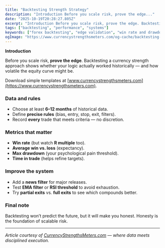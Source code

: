 ```yaml
---
title: "Backtesting Strength Strategy"
description: "Introduction Before you scale risk, prove the edge..."
date: "2025-10-19T20:28:27.805Z"
excerpt: "Introduction Before you scale risk, prove the edge. Backtesting a currency strength approach shows whether your logic actually worked historically — and how volatile the equity curve might be. Download simple templates at [www.currencystrengthsmeters.com](https://www.currencystrengthsmeters.com). Data and rules - Choose at least 6–12 months of historical data. - Define precise rules..."
tags: ["backtesting", "performance", "systems"]
keywords: ["forex backtesting", "edge validation", "win rate and drawdown", "journal templates", "optimize entries exits"]
ogImage: "https://www.currencystrengthsmeters.com/og-cache/backtesting-strength-strategy.jpg"
---
```

**Introduction**

Before you scale risk, **prove the edge**. Backtesting a currency strength approach shows whether your logic actually worked historically — and how volatile the equity curve might be.

Download simple templates at [www.currencystrengthsmeters.com](https://www.currencystrengthsmeters.com).

### Data and rules

- Choose at least **6–12 months** of historical data.  
- Define **precise rules** (bias, entry, stop, exit, filters).  
- Record **every** trade that meets criteria — no discretion.

### Metrics that matter

- **Win rate** (but watch **R multiple** too).  
- **Average win vs. loss** (expectancy).  
- **Max drawdown** (your psychological pain threshold).  
- **Time in trade** (helps refine targets).

### Improve the system

- Add a **news filter** for major releases.  
- Test **EMA filter** or **RSI threshold** to avoid exhaustion.  
- Try **partial exits** vs. **full exits** to see which compounds better.

### Final note

Backtesting won’t predict the future, but it will make you honest. Honesty is the foundation of scalable risk.

---

*Article courtesy of [CurrencyStrengthsMeters.com](https://www.currencystrengthsmeters.com) — where data meets disciplined execution.*
